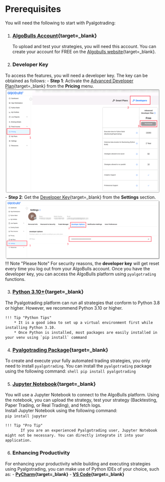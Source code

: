 # Prerequisites

You will need the following to start with Pyalgotrading:

1. ### **[AlgoBulls Account](https://www.algobulls.com/){target=_blank}**
    To upload and test your strategies, you will need this account. You can create your account for FREE on the [Algobulls website](https://app.algobulls.com/user/register){target=_blank}.

2. ### Developer Key
To access the features, you will need a developer key. The key can be obtained as follows:
    - **Step 1**: Activate the [Advanced Developer Plan](https://app.algobulls.com/pricing?section=Developers){target=_blank} from the **Pricing** menu.
    [![purchase plan](imgs/purchase_plan.png)](imgs/purchase_plan.png)
    - **Step 2**: Get the [Developer Key](https://app.algobulls.com/settings?query=eyJpc0xpdmUiOiJ0cnVlIn0%3D&section=developerOptions){target=_blank} from the **Settings** section.
    [![developer key](imgs/developer_key.png)](imgs/developer_key.png)
    !!! Note "Please Note"
         For security reasons, the **developer key** will get reset every time you log out from your AlgoBulls account.
    Once you have the developer key, you can access the AlgoBulls platform using `pyalgotrading` functions.   

3. ### **[Python 3.10+](https://www.python.org/downloads/){target=_blank}**
  The Pyalgotrading platform can run all strategies that conform to Python 3.8 or higher. However, we recommend Python 3.10 or higher. 

    !!! Tip "Python Tips"
        * It is a good idea to set up a virtual environment first while installing Python 3.10.
        * Once Python is installed, most packages are easily installed in your venv using `pip install` command
    
4. ### **[Pyalgotrading Package](https://pypi.org/project/pyalgotrading/){target=_blank}**  
  To create and execute your fully automated trading strategies, you only need to install `pyalgotrading`. You can install the `pyalgotrading` package using the following command:
    ```shell
    pip install pyalgotrading
    ``` 

5. ### **[Jupyter Notebook](https://jupyter.org/install){target=_blank}**
  You will use a Jupyter Notebook to connect to the AlgoBulls platform. Using the notebook, you can upload the strategy, test your strategy (Backtesting, Paper Trading, or Real Trading), and fetch logs.  
       Install Jupyter Notebook using the following command:  
       ```
       pip install jupyter
       ```

    !!! Tip "Pro Tip"
           If you are an experienced Pyalgotrading user, Jupyter Notebook might not be necessary. You can directly integrate it into your application.

6. ### Enhancing Productivity
For enhancing your productivity while building and executing strategies using Pyalgotrading, you can make use of Python IDEs of your choice, such as:
    - **[PyCharm](https://www.jetbrains.com/pycharm/download/){target=_blank}**
    - **[VS Code](https://code.visualstudio.com/){target=_blank}**
    

